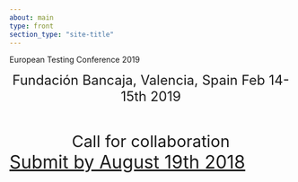 ```yaml
---
about: main
type: front
section_type: "site-title"
---
```


<section id="european-testing-conference-2019"
         class="b-front "
>
    <div class="b-front__img b-img_main b-site-title b-img_full-sized b-img_parallax b-img b-img_bw">
        <div class="b-img_mobile-bw-wrapper">
        </div>
        <div class="b-img__text-content  b-site-title__info rectangle">
            <div hidden="hidden">
                <h1 class="h1 b-site-title__h1" style="display:none" aria-hidden="true">European Testing Conference 2019</h1>
                <h2 class=" b-site-title_wrappable" style="display: none;" aria-hidden="true"><span class="b-site-title__h2">We're already working on our February 2019 edition of European Testing Conference! Sign up for the newsletter or follow us on Twitter to be the first to know when we confirm location and dates.</span></h2>
            </div>
            <p class="h1 b-site-title__h1">European Testing Conference 2019</p>
            <p>
            <div class="h1 b-site-title__h1" style="font-size: 1.5rem; text-align: center;">Fundación Bancaja, Valencia, Spain Feb 14-15th 2019</div>
            <div class="h1 b-site-title__h1" style="font-size: 1.8rem; text-align: center; margin-top: 3rem">Call for collaboration</div>
            <a style="font-size: 2rem; text-align: center;" href="https://goo.gl/forms/zzCYgllB4yRcclyW2">Submit by August 19th 2018</a>
            </p>
        </div>
    </div>
    <!-- <p class="b-front__buy-ticket b-button b-button__buy-ticket">
        <a href="https://holvi.com/shop/EuroTestingConf/" class="b-button__buy-ticket-link">
            <i class="fa fa-2x fa-ticket b-button__fa"></i><span class="b-front__buy-ticket-text">Buy Ticket</span><i class="fa fa-2x fa-ticket b-button__fa"></i>
        </a>
    </p> -->
</section>